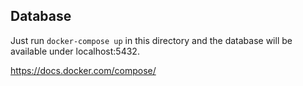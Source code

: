 ## Database

Just run `docker-compose up` in this directory and the database will be available under localhost:5432.

https://docs.docker.com/compose/